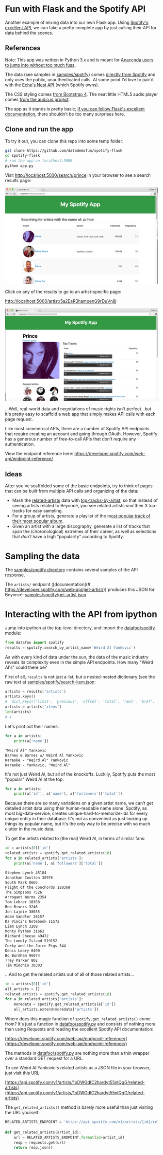 
# Fun with Flask and the Spotify API


Another example of mixing data into our own Flask app. Using [Spotify's excellent API](https://developer.spotify.com/web-api/endpoint-reference/), we can fake a pretty complete app by just calling their API for data behind the scenes.


## References


Note: This app was written in Python 3.x and is meant for [Anaconda users to jump into without too much fuss](https://docs.continuum.io/anaconda/install).

The data (see samples in [samples/spotify](samples/spotify)) comes [directly from Spotify](https://developer.spotify.com/web-api/endpoint-reference/) and only uses the public, unauthenticated calls. At some point I'd love to pair it with the [Echo's Nest API](http://developer.echonest.com/docs/v4) (which Spotify owns).

The CSS styling comes [from Bootstrap 4](http://v4-alpha.getbootstrap.com/). The neat little HTML5 audio player comes [from the audio.js project](http://kolber.github.io/audiojs/).

The app as it stands is pretty basic; [if you can follow Flask's excellent documentation](http://flask.pocoo.org/docs/0.10/quickstart/), there shouldn't be too many surprises here.


## Clone and run the app


To try it out, you can clone this repo into some temp folder:

~~~sh
git clone https://github.com/datademofun/spotify-flask
cd spotify-flask
# run the app on localhost:5000
python app.py
~~~


Visit [http://localhost:5000/search/prince](http://localhost:5000/search/prince) in your browser to see a search results page:

![image prince-search.jpg](samples/images/prince-search.jpg)

Click on any of the results to go to an artist-specific page:

[http://localhost:5000/artist/5a2EaR3hamoenG9rDuVn8j](http://localhost:5000/artist/5a2EaR3hamoenG9rDuVn8j)

![image prince-page.jpg](samples/images/prince-page.jpg)

...Well, real-world data and negotiations of music rights isn't perfect...but it's pretty easy to scaffold a web app that simply makes API calls with each page request.

Like most commercial APIs, there are a number of Spotify API endpoints that require creating an account and going through OAuth. However, Spotify has a generous number of free-to-call APIs that don't require any authentication.

View the endpoint reference here: https://developer.spotify.com/web-api/endpoint-reference/

## Ideas

After you've scaffolded some of the basic endpoints, try to think of pages that can be built from multiple API calls and organizing of the data:

- Mash the [related-artists](https://developer.spotify.com/web-api/get-related-artists/) data with [top-tracks-by-artist](https://developer.spotify.com/web-api/get-artists-top-tracks/), so that instead of seeing artists related to Beyoncé, you see related artists _and_ their 3 top-tracks for easy sampling.
- For a group of artists, generate a playlist of the m[ost popular track of their most popular album](https://developer.spotify.com/web-api/get-album/).
- Given an artist with a large discography, generate a list of tracks that span the (choronological) extremes of their career, as well as selections that _don't_ have a high "popularity" according to Spotify.





#  Sampling the data

The [samples/spotify directory](samples/spotify) contains several samples of the API response. 

The `artists/` endpoint ([documentation](# https://developer.spotify.com/web-api/get-artist/)) produces this JSON for Beyoncé: [samples/spotify/get-artist.json](samples/spotify/get-artist.json)


# Interacting with the API from ipython

Jump into ipython at the top-level directory, and import the [datafoo/spotify](datafoo/spotify.py) module:

~~~py
from datafoo import spotify
results = spotify.search_by_artist_name('Weird Al Yankovic')
~~~

As with every kind of data under the sun, the data of the music industry reveals its complexity even in the simple API endpoints. How many "Weird Al's"
could there be?

First of all, `results` is not just a list, but a nested-nested dictionary (see the raw text at [samples/spotify/search-item.json](samples/spotify/search-item.json):

~~~py
artists = results['artists']
artists.keys()
#  dict_keys(['limit', 'previous', 'offset', 'total', 'next', 'href', 'items'])
artists = artists['items']
len(artists)
# 4
~~~

Let's print out their names:

~~~py
for a in artists:
    print(a['name'])
~~~


~~~stdout
"Weird Al" Yankovic
Barnes & Barnes w/ Weird Al Yankovic
Karaoke - "Weird Al" Yankovic
Karaoke - Yankovic, "Weird Al"
~~~

It's not just Weird Al, but all of the knockoffs. Luckily, Spotify puts the most "popular" Weird Al at the top:

~~~py
for a in artists:
    print(a['id'], a['name'], a['followers']['total'])
~~~


Because there are so many variations on a given artist name, we can't get detailed artist data using their human-readable name alone. Spotify, as most big-data-service, creates unique-hard-to-memorize-ids for every unique entity in their database. It's not as convenient as just looking up things by popular name, but it's the only way to be precise with so much clutter in the music data.


To get the artists related to (the real) Weird Al, in terms of similar fans:

~~~py
id = artists[0]['id']
related_artists = spotify.get_related_artists(id)
for a in related_artists['artists']:
    print(a['name'], a['followers']['total'])
~~~


~~~stdout
Stephen Lynch 45184
Jonathan Coulton 38976
South Park 8665
Flight of the Conchords 120360
The Simpsons 7526
Arrogant Worms 2354
Tom Lehrer 10358
Bob Rivers 3246
Jon Lajoie 38035
Adam Sandler 26157
Da Vinci's Notebook 11572
Liam Lynch 3208
Monty Python 31663
Richard Cheese 49472
The Lonely Island 519152
Corky and the Juice Pigs 344
Denis Leary 6490
Bo Burnham 96074
Trey Parker 802
Tim Minchin 30303
~~~


...And to get the related artists out of all of those related artists...

~~~py
id = artists[0]['id']
all_artists = []
related_artists = spotify.get_related_artists(id)
for a in related_artists['artists']:
    moredata = spotify.get_related_artists(a['id'])
    all_artists.extend(moredata['artists'])
~~~


Where does this magic function of `spotify.get_related_artists()` come from? It's just a function in [datafoo/spotify.py](datafoo/spotify.py) and consists of nothing more than using Requests and reading the excellent Spotify API documentation:

[https://developer.spotify.com/web-api/endpoint-reference/](https://developer.spotify.com/web-api/endpoint-reference/)

The methods in [datafoo/spotify.py](datafoo/spotify.py) are nothing more than a thin wrapper over a standard GET request for a URL.

To see Weird Al Yankovic's related artists as a JSON file in your browser, just visit this URL:

[https://api.spotify.com/v1/artists/1bDWGdIC2hardyt55nlQgG/related-artists](https://api.spotify.com/v1/artists/1bDWGdIC2hardyt55nlQgG/related-artists)

The `get_related_artists()` method is barely more useful than just visiting the URL yourself:


~~~py
RELATED_ARTISTS_ENDPOINT = 'https://api.spotify.com/v1/artists/{id}/related-artists'

def get_related_artists(artist_id):
    url = RELATED_ARTISTS_ENDPOINT.format(id=artist_id)
    resp = requests.get(url)
    return resp.json()
~~~
